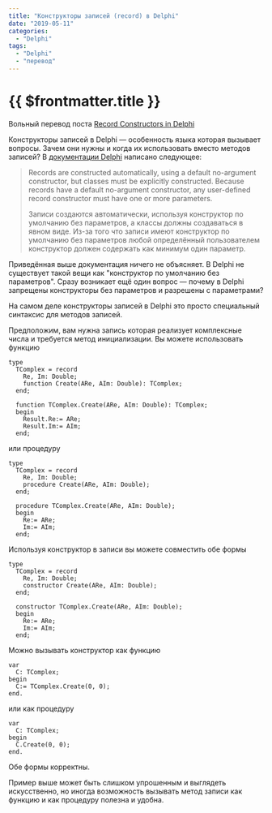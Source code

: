 ```yaml
---
title: "Конструкторы записей (record) в Delphi"
date: "2019-05-11"
categories: 
  - "Delphi"
tags: 
  - "Delphi"
  - "перевод"
---
```


# {{ $frontmatter.title }}

Вольный перевод поста [Record Constructors in Delphi](https://sergworks.wordpress.com/2012/03/13/record-constructors-in-delphi/)

Конструкторы записей в Delphi — особенность языка которая вызывает вопросы. Зачем они нужны и когда их использовать вместо методов записей? В [документации Delphi](http://docwiki.embarcadero.com/RADStudio/en/Structured_Types#Records_.28advanced.29) написано следующее:

> Records are constructed automatically, using a default no-argument constructor, but classes must be explicitly constructed. Because records have a default no-argument constructor, any user-defined record constructor must have one or more parameters.
> 
> Записи создаются автоматически, используя конструктор по умолчанию без параметров, а классы должны создаваться в явном виде. Из-за того что записи имеют конструктор по умолчанию без параметров любой определённый пользователем конструктор должен содержать как минимум один параметр.

Приведённая выше документация ничего не объясняет. В Delphi не существует такой вещи как "конструктор по умолчанию без параметров". Сразу возникает ещё один вопрос — почему в Delphi запрещены конструкторы без параметров и разрешены с параметрами?

На самом деле конструкторы записей в Delphi это просто специальный синтаксис для методов записей.

Предположим, вам нужна запись которая реализует комплексные числа и требуется метод инициализации. Вы можете использовать функцию

```delphi
type
  TComplex = record
    Re, Im: Double;
    function Create(ARe, AIm: Double): TComplex;
  end;

  function TComplex.Create(ARe, AIm: Double): TComplex;
  begin
    Result.Re:= ARe;
    Result.Im:= AIm;
  end;
```

или процедуру

```delphi
type
  TComplex = record
    Re, Im: Double;
    procedure Create(ARe, AIm: Double);
  end;

  procedure TComplex.Create(ARe, AIm: Double);
  begin
    Re:= ARe;
    Im:= AIm;
  end;
```

Используя конструктор в записи вы можете совместить обе формы

```delphi
type
  TComplex = record
    Re, Im: Double;
    constructor Create(ARe, AIm: Double);
  end;

  constructor TComplex.Create(ARe, AIm: Double);
  begin
    Re:= ARe;
    Im:= AIm;
  end;
```

Можно вызывать конструктор как функцию

```delphi
var 
  C: TComplex;
begin
  C:= TComplex.Create(0, 0);
end.
```

или как процедуру

```delphi
var 
  C: TComplex;
begin
  C.Create(0, 0);
end.
```

Обе формы корректны.

Пример выше может быть слишком упрошенным и выглядеть искусственно, но иногда возможность вызывать метод записи как функцию и как процедуру полезна и удобна.
